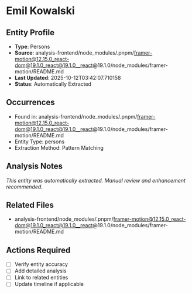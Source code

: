 # Emil Kowalski

## Entity Profile
- **Type**: Persons
- **Source**: analysis-frontend/node_modules/.pnpm/framer-motion@12.15.0_react-dom@19.1.0_react@19.1.0__react@19.1.0/node_modules/framer-motion/README.md
- **Last Updated**: 2025-10-12T03:42:07.710158
- **Status**: Automatically Extracted

## Occurrences
- Found in: analysis-frontend/node_modules/.pnpm/framer-motion@12.15.0_react-dom@19.1.0_react@19.1.0__react@19.1.0/node_modules/framer-motion/README.md
- Entity Type: persons
- Extraction Method: Pattern Matching

## Analysis Notes
*This entity was automatically extracted. Manual review and enhancement recommended.*

## Related Files
- analysis-frontend/node_modules/.pnpm/framer-motion@12.15.0_react-dom@19.1.0_react@19.1.0__react@19.1.0/node_modules/framer-motion/README.md

## Actions Required
- [ ] Verify entity accuracy
- [ ] Add detailed analysis
- [ ] Link to related entities
- [ ] Update timeline if applicable
